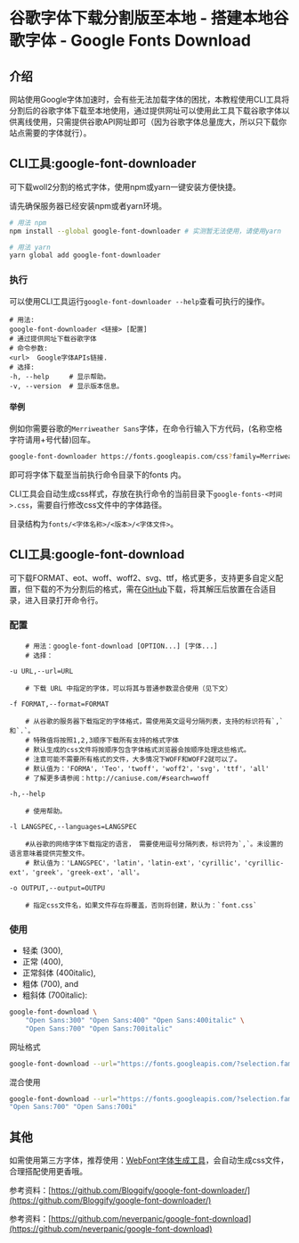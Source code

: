 # 谷歌字体下载分割版至本地 - 搭建本地谷歌字体 - Google Fonts Download

## 介绍

网站使用Google字体加速时，会有些无法加载字体的困扰，本教程使用CLI工具将分割后的谷歌字体下载至本地使用，通过提供网址可以使用此工具下载谷歌字体以供离线使用，只需提供谷歌API网址即可（因为谷歌字体总量庞大，所以只下载你站点需要的字体就行）。

## CLI工具:google-font-downloader

可下载woll2分割的格式字体，使用npm或yarn一键安装方便快捷。

请先确保服务器已经安装npm或者yarn环境。

```bash
# 用法 npm
npm install --global google-font-downloader # 实测暂无法使用，请使用yarn

# 用法 yarn
yarn global add google-font-downloader
```

### 执行

可以使用CLI工具运行`google-font-downloader --help`查看可执行的操作。

```dsconfig
# 用法:
google-font-downloader <链接> [配置]
# 通过提供网址下载谷歌字体
# 命令参数:
<url>  Google字体APIs链接.
# 选择:
-h, --help     # 显示帮助。
-v, --version  # 显示版本信息。
```

#### 举例

例如你需要谷歌的`Merriweather Sans`字体，在命令行输入下方代码，(名称空格字符请用+号代替)回车。

```bash
google-font-downloader https://fonts.googleapis.com/css?family=Merriweather+Sans:400,400i,700,700i
```

即可将字体下载至当前执行命令目录下的fonts 内。

CLI工具会自动生成css样式，存放在执行命令的当前目录下`google-fonts-<时间>.css`，需要自行修改css文件中的字体路径。

目录结构为`fonts/<字体名称>/<版本>/<字体文件>`。

## CLI工具:google-font-download

可下载FORMAT、eot、woff、woff2、svg、ttf，格式更多，支持更多自定义配置，但下载的不为分割后的格式，需在[GitHub](https://github.com/neverpanic/google-font-download/releases "GitHub")下载，将其解压后放置在合适目录，进入目录打开命令行。

### 配置

```dsconfig
    # 用法：google-font-download [OPTION...] [字体...]
    # 选择：

-u URL,--url=URL

    # 下载 URL 中指定的字体，可以将其与普通参数混合使用（见下文）

-f FORMAT,--format=FORMAT

    # 从谷歌的服务器下载指定的字体格式，需使用英文逗号分隔列表，支持的标识符有`,`和`.`。
    # 特殊值将按照1,2,3顺序下载所有支持的格式字体
    # 默认生成的css文件将按顺序包含字体格式浏览器会按顺序处理这些格式。
    # 注意可能不需要所有格式的文件，大多情况下WOFF和WOFF2就可以了。
    # 默认值为：'FORMA'，'Teo'，'twoff'，'woff2'，'svg'，'ttf'，'all'
    # 了解更多请参阅：http://caniuse.com/#search=woff

-h,--help

    # 使用帮助。

-l LANGSPEC,--languages=LANGSPEC

    #从谷歌的网络字体下载指定的语言， 需要使用逗号分隔列表，标识符为`,`。未设置的语言意味着提供完整文件。
    # 默认值为：'LANGSPEC'，'latin'，'latin-ext'，'cyrillic'，'cyrillic-ext'，'greek'，'greek-ext'，'all'。

-o OUTPUT,--output=OUTPU

    # 指定css文件名，如果文件存在将覆盖，否则将创建，默认为：`font.css`
```

### 使用

-   轻柔 (300),
-   正常 (400),
-   正常斜体 (400italic),
-   粗体 (700), and
-   粗斜体 (700italic):

```bash
google-font-download \
    "Open Sans:300" "Open Sans:400" "Open Sans:400italic" \
    "Open Sans:700" "Open Sans:700italic"
```

网址格式

```bash
google-font-download --url="https://fonts.googleapis.com/?selection.family=Open+Sans:300,400,400i,700,700i"
```

混合使用

```bash
google-font-download --url="https://fonts.googleapis.com/?selection.family=Open+Sans:300,400,400i" \
"Open Sans:700" "Open Sans:700i"
```

## 其他

如需使用第三方字体，推荐使用：[WebFont字体生成工具](https://transfonter.org/ "WebFont字体生成工具")，会自动生成css文件，合理搭配使用更香哦。

参考资料：[https://github.com/Bloggify/google-font-downloader/](https://github.com/Bloggify/google-font-downloader/)

参考资料：[https://github.com/neverpanic/google-font-download](https://github.com/neverpanic/google-font-download)